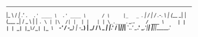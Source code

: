  ____    ____    ___      ______     ______        _       ______
|_   \  /   _| .'   `.  .' ____ \  .' ____ \      / \     |_   _ `.
  |   \/   |  /  .-.  \ | (___ \_| | (___ \_|    / _ \      | | `. \
  | |\  /| |  | |   | | \_.____`.  \_.____`.    / ___ \     | |  | |
 _| |_\/_| |_ \  `-'  / \-\____) | \-\____) | _/ /   \ \_  _| |_.' /
|_____||_____| `.___.'   \______.'  \______.'|____| |____||______.'
